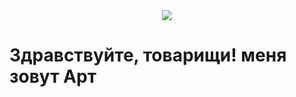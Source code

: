 <div align="center">
  <img src="[ссылка_на_изображение](https://github.com/Art1ord/Art1ord/blob/main/assets/banner.jpg)">
</div>

# Здравствуйте, товарищи! меня зовут Арт

